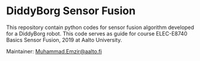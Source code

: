 # DiddyBorg Sensor Fusion

This repository contain python codes for sensor fusion algorithm developed for a DiddyBorg robot. This code serves as guide for course ELEC-E8740 Basics Sensor Fusion, 2019 at Aalto University.

Maintainer: Muhammad.Emzir@aalto.fi
